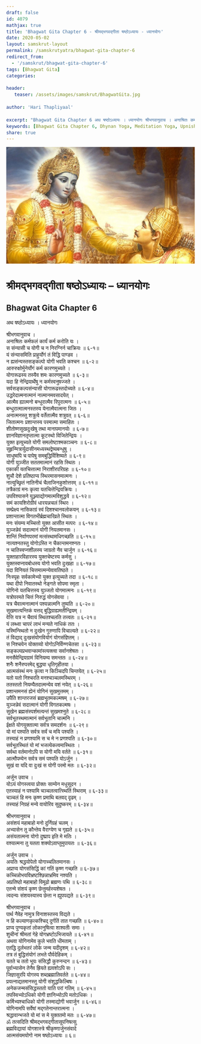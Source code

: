 ```yaml
---
draft: false
id: 4079    
mathjax: true    
title: 'Bhagwat Gita Chapter 6 - श्रीमद्भगवद्गीता षष्ठोऽध्यायः - ध्यानयोगः'    
date: 2020-05-02    
layout: samskrut-layout 
permalink: /samskrutyatra/bhagwat-gita-chapter-6
redirect_from: 
  - '/samskrut/bhagwat-gita-chapter-6'
tags: [Bhagwat Gita]    
categories:    
    
header:    
   teaser: /assets/images/samskrut/BhagwatGita.jpg    
    
author: 'Hari Thapliyaal'    
    
excerpt: "Bhagwat Gita Chapter 6 अथ षष्ठोऽध्यायः । ध्यानयोगः श्रीभगवानुवाच । अनाश्रितः कर्मफलं कार्यं कर्म करोति यः । स संन्यासी च योगी च न निरग्निर्न चाक्रियः ॥ ६-१॥ यं संन्यासमिति प्राहुर्योगं तं विद्धि पाण्डव । न ह्यसंन्यस्तसङ्कल्पो योगी भवति कश्चन"
keywords: [Bhagwat Gita Chapter 6, Dhynan Yoga, Meditation Yoga, Upnishad]       
share: true    
---
```

![](/assets/images/samskrut/BhagwatGita.jpg)    
    
# श्रीमद्भगवद्गीता षष्ठोऽध्यायः – ध्यानयोगः    
## Bhagwat Gita Chapter 6    
    
अथ षष्ठोऽध्यायः ।    ध्यानयोगः    
    
श्रीभगवानुवाच ।    
अनाश्रितः कर्मफलं कार्यं कर्म करोति यः ।    
स संन्यासी च योगी च न निरग्निर्न चाक्रियः ॥ ६-१॥    
यं संन्यासमिति प्राहुर्योगं तं विद्धि पाण्डव ।    
न ह्यसंन्यस्तसङ्कल्पो योगी भवति कश्चन ॥ ६-२॥    
आरुरुक्षोर्मुनेर्योगं कर्म कारणमुच्यते ।    
योगारूढस्य तस्यैव शमः कारणमुच्यते ॥ ६-३॥    
यदा हि नेन्द्रियार्थेषु न कर्मस्वनुषज्जते ।    
सर्वसङ्कल्पसंन्यासी योगारूढस्तदोच्यते ॥ ६-४॥    
उद्धरेदात्मनात्मानं नात्मानमवसादयेत् ।    
आत्मैव ह्यात्मनो बन्धुरात्मैव रिपुरात्मनः ॥ ६-५॥    
बन्धुरात्मात्मनस्तस्य येनात्मैवात्मना जितः ।    
अनात्मनस्तु शत्रुत्वे वर्तेतात्मैव शत्रुवत् ॥ ६-६॥    
जितात्मनः प्रशान्तस्य परमात्मा समाहितः ।    
शीतोष्णसुखदुःखेषु तथा मानापमानयोः ॥ ६-७॥    
ज्ञानविज्ञानतृप्तात्मा कूटस्थो विजितेन्द्रियः ।    
युक्त इत्युच्यते योगी समलोष्टाश्मकाञ्चनः ॥ ६-८॥    
सुहृन्मित्रार्युदासीनमध्यस्थद्वेष्यबन्धुषु ।    
साधुष्वपि च पापेषु समबुद्धिर्विशिष्यते ॥ ६-९॥    
योगी युञ्जीत सततमात्मानं रहसि स्थितः ।    
एकाकी यतचित्तात्मा निराशीरपरिग्रहः ॥ ६-१०॥    
शुचौ देशे प्रतिष्ठाप्य स्थिरमासनमात्मनः ।    
नात्युच्छ्रितं नातिनीचं चैलाजिनकुशोत्तरम् ॥ ६-११॥    
तत्रैकाग्रं मनः कृत्वा यतचित्तेन्द्रियक्रियः ।    
उपविश्यासने युञ्ज्याद्योगमात्मविशुद्धये ॥ ६-१२॥    
समं कायशिरोग्रीवं धारयन्नचलं स्थिरः ।    
सम्प्रेक्ष्य नासिकाग्रं स्वं दिशश्चानवलोकयन् ॥ ६-१३॥    
प्रशान्तात्मा विगतभीर्ब्रह्मचारिव्रते स्थितः ।    
मनः संयम्य मच्चित्तो युक्त आसीत मत्परः ॥ ६-१४॥    
युञ्जन्नेवं सदात्मानं योगी नियतमानसः ।    
शान्तिं निर्वाणपरमां मत्संस्थामधिगच्छति ॥ ६-१५॥    
नात्यश्नतस्तु योगोऽस्ति न चैकान्तमनश्नतः ।    
न चातिस्वप्नशीलस्य जाग्रतो नैव चार्जुन ॥ ६-१६॥    
युक्ताहारविहारस्य   युक्तचेष्टस्य कर्मसु ।    
युक्तस्वप्नावबोधस्य योगो भवति दुःखहा ॥ ६-१७॥    
यदा विनियतं चित्तमात्मन्येवावतिष्ठते ।    
निःस्पृहः सर्वकामेभ्यो युक्त इत्युच्यते तदा ॥ ६-१८॥    
यथा दीपो निवातस्थो नेङ्गते सोपमा स्मृता ।    
योगिनो यतचित्तस्य युञ्जतो योगमात्मनः ॥ ६-१९॥    
यत्रोपरमते चित्तं निरुद्धं योगसेवया ।    
यत्र चैवात्मनात्मानं पश्यन्नात्मनि तुष्यति ॥ ६-२०॥    
सुखमात्यन्तिकं यत्तद् बुद्धिग्राह्यमतीन्द्रियम् ।    
वेत्ति यत्र न चैवायं स्थितश्चलति तत्त्वतः ॥ ६-२१॥    
यं लब्ध्वा चापरं लाभं मन्यते नाधिकं ततः ।    
यस्मिन्स्थितो न दुःखेन गुरुणापि विचाल्यते ॥ ६-२२॥    
तं विद्याद् दुःखसंयोगवियोगं योगसंज्ञितम् ।    
स निश्चयेन योक्तव्यो योगोऽनिर्विण्णचेतसा ॥ ६-२३॥    
सङ्कल्पप्रभवान्कामांस्त्यक्त्वा सर्वानशेषतः ।    
मनसैवेन्द्रियग्रामं विनियम्य समन्ततः ॥ ६-२४॥    
शनैः शनैरुपरमेद् बुद्ध्या धृतिगृहीतया ।    
आत्मसंस्थं मनः कृत्वा न किञ्चिदपि चिन्तयेत् ॥ ६-२५॥    
यतो यतो निश्चरति मनश्चञ्चलमस्थिरम् ।    
ततस्ततो नियम्यैतदात्मन्येव वशं नयेत् ॥ ६-२६॥    
प्रशान्तमनसं ह्येनं योगिनं सुखमुत्तमम् ।    
उपैति शान्तरजसं ब्रह्मभूतमकल्मषम् ॥ ६-२७॥    
युञ्जन्नेवं सदात्मानं योगी विगतकल्मषः ।    
सुखेन ब्रह्मसंस्पर्शमत्यन्तं सुखमश्नुते ॥ ६-२८॥    
सर्वभूतस्थमात्मानं सर्वभूतानि चात्मनि ।    
ईक्षते योगयुक्तात्मा सर्वत्र समदर्शनः ॥ ६-२९॥    
यो मां पश्यति सर्वत्र सर्वं च मयि पश्यति ।    
तस्याहं न प्रणश्यामि स च मे न प्रणश्यति ॥ ६-३०॥    
सर्वभूतस्थितं यो मां भजत्येकत्वमास्थितः ।    
सर्वथा वर्तमानोऽपि स योगी मयि वर्तते ॥ ६-३१॥    
आत्मौपम्येन सर्वत्र समं पश्यति योऽर्जुन ।    
सुखं वा यदि वा दुःखं स योगी परमो मतः ॥ ६-३२॥    
    
अर्जुन उवाच ।    
योऽयं योगस्त्वया प्रोक्तः साम्येन मधुसूदन ।    
एतस्याहं न पश्यामि चञ्चलत्वात्स्थितिं स्थिराम् ॥ ६-३३॥    
चञ्चलं हि मनः कृष्ण प्रमाथि बलवद् दृढम् ।    
तस्याहं निग्रहं मन्ये वायोरिव सुदुष्करम् ॥ ६-३४॥    
    
श्रीभगवानुवाच ।    
असंशयं महाबाहो मनो दुर्निग्रहं चलम् ।    
अभ्यासेन तु कौन्तेय वैराग्येण च गृह्यते ॥ ६-३५॥    
असंयतात्मना योगो दुष्प्राप इति मे मतिः ।    
वश्यात्मना तु यतता शक्योऽवाप्तुमुपायतः ॥ ६-३६॥    
    
अर्जुन उवाच ।    
अयतिः श्रद्धयोपेतो योगाच्चलितमानसः ।    
अप्राप्य योगसंसिद्धिं कां गतिं कृष्ण गच्छति ॥ ६-३७॥    
कच्चिन्नोभयविभ्रष्टश्छिन्नाभ्रमिव नश्यति ।    
अप्रतिष्ठो महाबाहो विमूढो ब्रह्मणः पथि ॥ ६-३८॥    
एतन्मे संशयं कृष्ण छेत्तुमर्हस्यशेषतः ।    
त्वदन्यः संशयस्यास्य छेत्ता न ह्युपपद्यते ॥ ६-३९॥    
    
श्रीभगवानुवाच ।    
पार्थ नैवेह नामुत्र विनाशस्तस्य विद्यते ।    
न हि कल्याणकृत्कश्चिद् दुर्गतिं तात गच्छति ॥ ६-४०॥    
प्राप्य पुण्यकृतां लोकानुषित्वा शाश्वतीः समाः ।    
शुचीनां श्रीमतां गेहे योगभ्रष्टोऽभिजायते ॥ ६-४१॥    
अथवा योगिनामेव कुले भवति धीमताम् ।    
एतद्धि दुर्लभतरं लोके जन्म यदीदृशम् ॥ ६-४२॥    
तत्र तं बुद्धिसंयोगं लभते पौर्वदेहिकम् ।    
यतते च ततो भूयः संसिद्धौ कुरुनन्दन ॥ ६-४३॥    
पूर्वाभ्यासेन तेनैव ह्रियते ह्यवशोऽपि सः ।    
जिज्ञासुरपि योगस्य शब्दब्रह्मातिवर्तते ॥ ६-४४॥    
प्रयत्नाद्यतमानस्तु योगी संशुद्धकिल्बिषः ।    
अनेकजन्मसंसिद्धस्ततो याति परां गतिम् ॥ ६-४५॥    
तपस्विभ्योऽधिको योगी ज्ञानिभ्योऽपि मतोऽधिकः ।    
कर्मिभ्यश्चाधिको योगी तस्माद्योगी भवार्जुन ॥ ६-४६॥    
योगिनामपि सर्वेषां मद्गतेनान्तरात्मना ।    
श्रद्धावान्भजते यो मां स मे युक्ततमो मतः ॥ ६-४७॥    
ॐ तत्सदिति श्रीमद्भगवद्गीतासूपनिषत्सु    
ब्रह्मविद्यायां योगशास्त्रे श्रीकृष्णार्जुनसंवादे    
आत्मसंयमयोगो नाम षष्ठोऽध्यायः ॥ ६॥    
    
